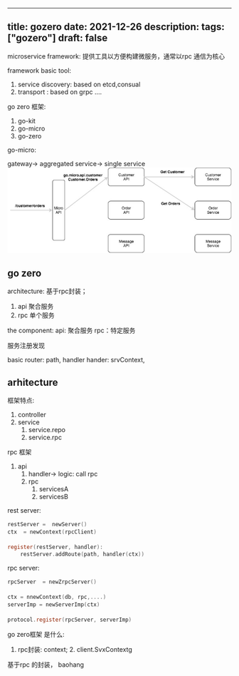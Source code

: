 
---
title: gozero
date: 2021-12-26
description:
tags:["gozero"]
draft: false
---


microservice framework:
提供工具以方便构建微服务，通常以rpc 通信为核心  


framework basic tool:
1. service discovery:  based on  etcd,consual
2.  transport : based on grpc ....


go zero 框架:
1. go-kit 
2. go-micro 
3. go-zero 



go-micro:

gateway-> aggregated service->  single service 
![6ktJKGdKKmy4](https://raw.githubusercontent.com/atony2099/imgs/master/20230301/6ktJKGdKKmy4.jpg)



## go zero 


architecture:  基于rpc封装； 
1. api 聚合服务
2. rpc  单个服务



















the component:
api:  聚合服务
rpc：特定服务

服务注册发现




basic 
router: path, handler
hander:  srvContext,   


##  arhitecture

框架特点:

1. controller
2. service
	1. service.repo
	2. service.rpc






rpc 框架 
1.  api 
	1.  handler-> logic: call rpc 
	3.  rpc
		1.  servicesA
		2.  servicesB

rest  server:

```c
restServer =  newServer()
ctx  = newContext(rpcClient) 

register(restServer, handler):
	restServer.addRoute(path, handler(ctx))

```

rpc server:

```c
rpcServer  = newZrpcServer()

ctx = nnewContext(db, rpc,....)
serverImp = newServerImp(ctx)

protocol.register(rpcServer, serverImp)

```





go zero框架 是什么:

1. rpc封装:  context;
	2. client.SvxContextg

基于rpc 的封装， baohang














